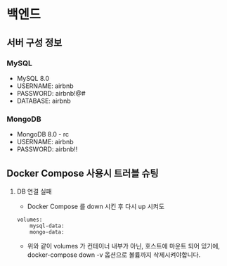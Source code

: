 # 백엔드

## 서버 구성 정보

### MySQL

- MySQL 8.0
- USERNAME: airbnb
- PASSWORD: airbnb!@#
- DATABASE: airbnb

### MongoDB

- MongoDB 8.0 - rc
- USERNAME: airbnb
- PASSWORD: airbnb!!

## Docker Compose 사용시 트러블 슈팅

1. DB 연결 실패
   - Docker Compose 를 down 시킨 후 다시 up 시켜도

   ```text
   volumes:
       mysql-data:
       mongo-data:
   ```
   - 위와 같이 volumes 가 컨테이너 내부가 아닌, 호스트에 마운트 되어 있기에, docker-compose down -v 옵션으로 볼륨까지 삭제시켜야합니다.